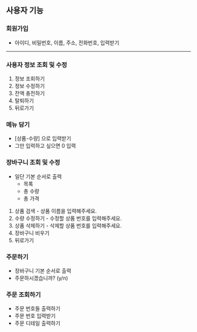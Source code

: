 ## 사용자 기능
### 회원가입
- 아이디, 비밀번호, 이름, 주소, 전화번호, 입력받기

---
### 사용자 정보 조회 및 수정
1. 정보 조회하기
2. 정보 수정하기
3. 잔액 충전하기
4. 탈퇴하기
0. 뒤로가기

### 메뉴 담기
- [상품-수량] 으로 입력받기
- 그만 입력하고 싶으면 0 입력

### 장바구니 조회 및 수정
- 일단 기본 순서로 출력
  - 목록
  - 총 수량
  - 총 가격
1. 상품 검색 - 상품 이름을 입력해주세요.
2. 수량 수정하기 - 수정할 상품 번호를 입력해주세요.
3. 상품 삭제하기 - 삭제할 상품 번호를 입력해주세요.
3. 장바구니 비우기
0. 뒤로가기

### 주문하기
- 장바구니 기본 순서로 출력
- 주문하시겠습니까? (y/n)

### 주문 조회하기
- 주문 번호들 출력하기
- 주문 번호 입력받기
- 주문  디테일 출력하기
